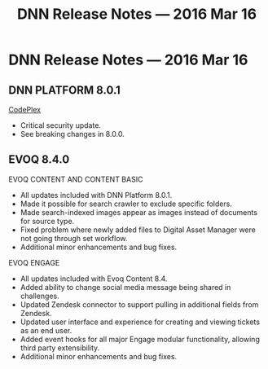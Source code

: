 ﻿---
uid: relnotes-2016-mar-16
locale: en
title: DNN Release Notes — 2016 Mar 16
dnnversion: 09.02.00
---

# DNN Release Notes — 2016 Mar 16

## DNN PLATFORM 8.0.1

[CodePlex](https://dotnetnuke.codeplex.com/releases/view/619412)

*   Critical security update.
*   See breaking changes in 8.0.0.

## EVOQ 8.4.0

EVOQ CONTENT AND CONTENT BASIC

*   All updates included with DNN Platform 8.0.1.
*   Made it possible for search crawler to exclude specific folders.
*   Made search-indexed images appear as images instead of documents for source type.
*   Fixed problem where newly added files to Digital Asset Manager were not going through set workflow.
*   Additional minor enhancements and bug fixes.

EVOQ ENGAGE

*   All updates included with Evoq Content 8.4.
*   Added ability to change social media message being shared in challenges.
*   Updated Zendesk connector to support pulling in additional fields from Zendesk.
*   Updated user interface and experience for creating and viewing tickets as an end user.
*   Added event hooks for all major Engage modular functionality, allowing third party extensibility.
*   Additional minor enhancements and bug fixes.
